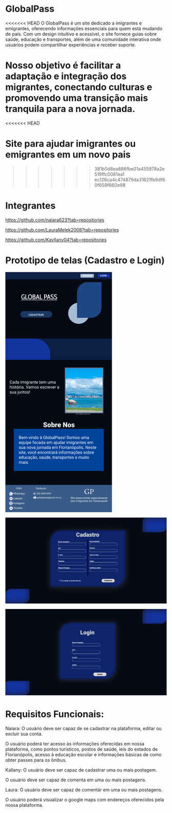 # GlobalPass
<<<<<<< HEAD
  O GlobalPass é um site dedicado a imigrantes e emigrantes, oferecendo informações essenciais para quem está mudando de país. Com um design intuitivo e acessível, o site fornece guias sobre saúde, educação e transportes, além de uma comunidade interativa onde usuários podem compartilhar experiências e receber suporte.

Nosso objetivo é facilitar a adaptação e integração dos migrantes, conectando culturas e promovendo uma transição mais tranquila para a nova jornada.
=======
<<<<<<< HEAD


Site para ajudar imigrantes ou emigrantes em um novo pais 
=======
  
>>>>>>> 381b0d8ea886fbe01a455978a2e519ffc0081ea1
>>>>>>> ec126ca4c474879da31621fb9df60f659f660e98

# Integrantes
https://github.com/naiara623?tab=repositories

https://github.com/LauraMelek2008?tab=repositories

https://github.com/Kayllany04?tab=repositories

# Prototipo de telas (Cadastro e Login)

![Boas Vindas](image-3.png)

![Cadastro](image-1.png)

![Login](image-2.png)

# Requisitos Funcionais:

Naiara: 
O usuário deve ser capaz de se cadastrar na plataforma, editar ou excluir sua conta.

O usuário poderá ter acesso às informações oferecidas em nossa plataforma, como pontos turísticos, postos de saúde, leis do estados de Florianópolis, acesso à educação escolar e informações básicas de como obter passes para os ônibus.

Kallany:
O usuário deve ser capaz de cadastrar uma ou mais postagem.

O usuário deve ser capaz de comenta em uma ou mais postagens.

Laura:
O usuário deve ser capaz de comentár em uma ou mais postagens.

O usuário poderá visualizar o google maps com endereços oferecidos pela nossa plataforma.


